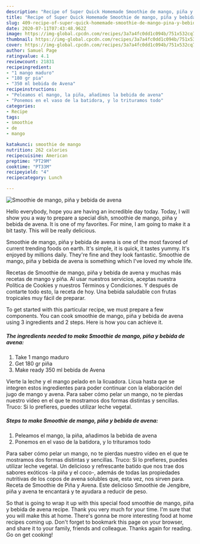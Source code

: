 ```yaml
---
description: "Recipe of Super Quick Homemade Smoothie de mango, piña y bebida de avena"
title: "Recipe of Super Quick Homemade Smoothie de mango, piña y bebida de avena"
slug: 409-recipe-of-super-quick-homemade-smoothie-de-mango-pina-y-bebida-de-avena
date: 2020-07-11T07:43:48.962Z
image: https://img-global.cpcdn.com/recipes/3a7a4fc0dd1c094b/751x532cq70/smoothie-de-mango-pina-y-bebida-de-avena-foto-principal.jpg
thumbnail: https://img-global.cpcdn.com/recipes/3a7a4fc0dd1c094b/751x532cq70/smoothie-de-mango-pina-y-bebida-de-avena-foto-principal.jpg
cover: https://img-global.cpcdn.com/recipes/3a7a4fc0dd1c094b/751x532cq70/smoothie-de-mango-pina-y-bebida-de-avena-foto-principal.jpg
author: Samuel Page
ratingvalue: 4.1
reviewcount: 21831
recipeingredient:
- "1 mango maduro"
- "180 gr pia"
- "350 ml bebida de Avena"
recipeinstructions:
- "Peleamos el mango, la piña, añadimos la bebida de avena"
- "Ponemos en el vaso de la batidora, y lo trituramos todo"
categories:
- Recipe
tags:
- smoothie
- de
- mango

katakunci: smoothie de mango 
nutrition: 262 calories
recipecuisine: American
preptime: "PT29M"
cooktime: "PT33M"
recipeyield: "4"
recipecategory: Lunch

---
```



![Smoothie de mango, piña y bebida de avena](https://img-global.cpcdn.com/recipes/3a7a4fc0dd1c094b/751x532cq70/smoothie-de-mango-pina-y-bebida-de-avena-foto-principal.jpg)

Hello everybody, hope you are having an incredible day today. Today, I will show you a way to prepare a special dish, smoothie de mango, piña y bebida de avena. It is one of my favorites. For mine, I am going to make it a bit tasty. This will be really delicious.

Smoothie de mango, piña y bebida de avena is one of the most favored of current trending foods on earth. It's simple, it is quick, it tastes yummy. It's enjoyed by millions daily. They're fine and they look fantastic. Smoothie de mango, piña y bebida de avena is something which I've loved my whole life.

Recetas de Smoothie de mango, piña y bebida de avena y muchas más recetas de mango y piña. Al usar nuestros servicios, aceptas nuestra Política de Cookies y nuestros Términos y Condiciones. Y después de contarte todo esto, la receta de hoy. Una bebida saludable con frutas tropicales muy fácil de preparar.


To get started with this particular recipe, we must prepare a few components. You can cook smoothie de mango, piña y bebida de avena using 3 ingredients and 2 steps. Here is how you can achieve it.

<!--inarticleads1-->

##### The ingredients needed to make Smoothie de mango, piña y bebida de avena:

1. Take 1 mango maduro
1. Get 180 gr piña
1. Make ready 350 ml bebida de Avena


Vierte la leche y el mango pelado en la licuadora. Licua hasta que se integren estos ingredientes para poder continuar con la elaboración del jugo de mango y avena. Para saber cómo pelar un mango, no te pierdas nuestro vídeo en el que te mostramos dos formas distintas y sencillas. Truco: Si lo prefieres, puedes utilizar leche vegetal. 

<!--inarticleads2-->

##### Steps to make Smoothie de mango, piña y bebida de avena:

1. Peleamos el mango, la piña, añadimos la bebida de avena
1. Ponemos en el vaso de la batidora, y lo trituramos todo


Para saber cómo pelar un mango, no te pierdas nuestro vídeo en el que te mostramos dos formas distintas y sencillas. Truco: Si lo prefieres, puedes utilizar leche vegetal. Un delicioso y refrescante batido que nos trae dos sabores exóticos -la piña y el coco-, además de todas las propiedades nutritivas de los copos de avena solubles que, esta vez, nos sirven para. Receta de Smoothie de Piña y Avena. Este delicioso Smoothie de Jengibre, piña y avena te encantará y te ayudara a reducir de peso. 

So that is going to wrap it up with this special food smoothie de mango, piña y bebida de avena recipe. Thank you very much for your time. I'm sure that you will make this at home. There's gonna be more interesting food at home recipes coming up. Don't forget to bookmark this page on your browser, and share it to your family, friends and colleague. Thanks again for reading. Go on get cooking!
